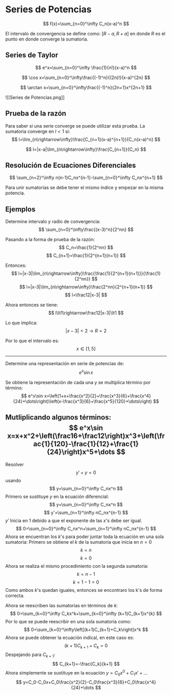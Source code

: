 # Series de Potencias
$$
f(x)=\sum_{n=0}^\infty C_n(x-a)^n
$$

El intervalo de convergencia se define como: $\left[R-a,R+a\right]$ en donde $R$ es el punto en donde converge la sumatoria.

## Series de Taylor
$$
e^x=\sum_{n=0}^\infty \frac{1}{n!}(x-a)^n
$$

$$
\cos x=\sum_{n=0}^\infty\frac{(-1)^n}{(2n)!}(x-a)^{2n}
$$

$$
\arctan x=\sum_{n=0}^\infty\frac{(-1)^n}{2n+1}x^{2n+1}
$$

![[Series de Potencias.png]]
## Prueba de la razón
Para saber si una serie converge se puede utilizar esta prueba. La sumatoria converge en $l\lt1$ si:
$$
l=\lim_{n\rightarrow\infty}\frac{C_{n+1}(x-a)^{n+1}}{C_n(x-a)^n}
$$

$$
l=|x-a|\lim_{n\rightarrow\infty}\frac{C_{n+1}}{C_n}
$$

## Resolución de Ecuaciones Diferenciales
$$
\sum_{n=2}^\infty n(n-1)C_nx^{n-1}-\sum_{n=0}^\infty C_nx^{n+1}
$$

Para unir sumatorias se debe tener el mismo índice y empezar en la misma potencia.
## Ejemplos
Determine intervalo y radio de convergencia:
$$
\sum_{n=0}^\infty\frac{(x-3)^n}{2^nn}
$$

Pasando a la forma de prueba de la razón:
$$
C_n=\frac{1}{2^nn}
$$
$$
C_{n+1}=\frac{1}{2^{n+1}(n+1)}
$$

Entonces:
$$
l=|x-3|\lim_{n\rightarrow\infty}\frac{\frac{1}{2^{n+1}(n+1)}}{\frac{1}{2^nn}}
$$
$$
l=|x-3|\lim_{n\rightarrow\infty}\frac{2^nn}{2^{n+1}(n+1)}
$$
$$
l=\frac12|x-3|
$$

Ahora entonces se tiene:
$$
l\lt1\rightarrow\frac12|x-3|\lt1
$$

Lo que implica:
$$
|x-3|\lt2\rightarrow R=2
$$

Por lo que el intervalo es:
$$
x\in\left[1,5\right]
$$

---
Determine una representación en serie de potencias de:
$$
e^x\sin x
$$

Se obtiene la representación de cada una y se multiplica término por término:
$$
e^x\sin x=\left(1+x+\frac{x^2}{2}+\frac{x^3}{6}+\frac{x^4}{24}+\dots\right)\left(x-\frac{x^3}{6}+\frac{x^5}{120}+\dots\right)
$$

Mutliplicando algunos términos:
$$
e^x\sin x=x+x^2+\left(\frac16+\frac12\right)x^3+\left(\frac{1}{120}-\frac{1}{12}+\frac{1}{24}\right)x^5+\dots
$$
---
Resolver
$$
y'+y=0
$$
usando
$$
y=\sum_{n=0}^\infty C_nx^n
$$
Primero se sustituye $y$ en la ecuación diferencial:
$$
y=\sum_{n=0}^\infty C_nx^n
$$
$$
y'=\sum_{n=1}^\infty nC_nx^{n-1}
$$
$y'$ Inicia en 1 debido a que el exponente de las $x$'s debe ser igual.
$$
0=\sum_{n=0}^\infty C_nx^n+\sum_{n=1}^\infty nC_nx^{n-1}
$$
Ahora se encuentran los $k$'s para poder juntar toda la ecuación en una sola sumatoria:
Primero se obtiene el $k$ de la sumatoria que inicia en $n=0$
$$
k=n
$$
$$
k=0
$$
Ahora se realiza el mismo procedimiento con la segunda sumatoria:
$$
k=n-1
$$
$$
k=1-1=0
$$
Como ambos $k$'s quedan iguales, entonces se encontraro los k's de forma correcta.

Ahora se reescriben las sumatorias en términos de $k$:
$$
0=\sum_{k=0}^\infty C_kx^k+\sum_{k=0}^\infty (k+1)C_{k+1}x^{k}
$$
Por lo que se puede reescribir en una sola sumatoria como:
$$
0=\sum_{k=0}^\infty\left[(k+1)C_{k+1}+C_k\right]x^k
$$
Ahora se puede obtener la ecuación indical, en este caso es:
$$
(k+1)C_{k+1}+C_k=0
$$
Despejando para $C_{k+1}$:
$$
C_{k+1}=-\frac{C_k}{k+1}
$$
Ahora simplemente se sustituye en la ecuación $y=C_0x^0+C_1x'+\dots$
$$
y=C_0-C_0x+C_0\frac{x^2}{2}-C_0\frac{x^3}{6}+C_0\frac{x^4}{24}+\dots
$$